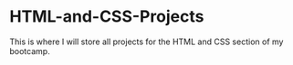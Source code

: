 # HTML-and-CSS-Projects
This is where I will store all projects for the HTML and CSS section of my bootcamp. 
